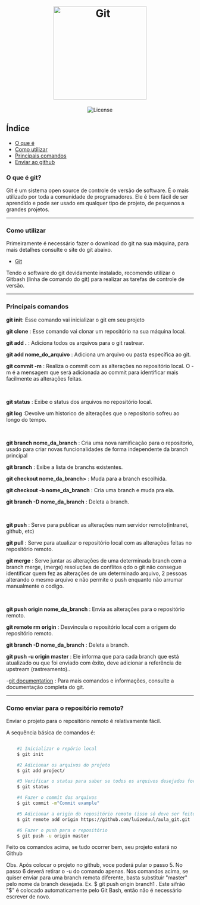 <h1 align="center">
  <img alt="Git" src="https://ik.imagekit.io/8qmbx6p1dq/Assets/git_DHhJGSzaU.jpg" width="250px" />
</h1>

<p align="center">
 <img alt="License" src="https://img.shields.io/badge/license-MIT-brightgreen">
</p>

## Índice
- [O que é](#o-que-é-git?)
- [Como utilizar](#como-utilizar)
- [Principais comandos](#principais-comandos)
- [Enviar ao github](#como-enviar-para-o-repositório-remoto?)

### O que é git?
<p>Git é um sistema open source de controle de versão de software. É o mais utilizado por toda a comunidade de programadores. Ele é bem fácil de ser aprendido e pode ser usado em qualquer tipo de projeto, de pequenos a grandes projetos.</p>

---
### Como utilizar

<p>Primeiramente é necessário fazer o download do git na sua máquina, para mais detalhes consulte o site do git abaixo.</p> 

- [Git](https://git-scm.com/) 

<p>Tendo o software do git devidamente instalado, recomendo utilizar o Gitbash (linha de comando do git) para realizar as tarefas de controle de versão.</p>

---
### Principais comandos

<p><strong>git init</strong>: Esse comando vai inicializar o git em seu projeto</p>
<p><strong>git clone</strong> : Esse comando vai clonar um repositório na sua máquina local.</p>
<p><strong>git add .</strong> : Adiciona todos os arquivos para o git rastrear.</p>
<p><strong>git add nome_do_arquivo</strong> : Adiciona um arquivo ou pasta específica ao git.</p>
<p><strong>git commit -m</strong> : Realiza o commit com as alterações no repositório local. O -m é a mensagem que será adicionada ao commit para identificar mais facilmente as alterações feitas.</p><br/>

<p><strong>git status</strong> : Exibe o status dos arquivos no repositório local.</p>
<p><strong>git log</strong> :Devolve um historico de alterações que o repositorio sofreu ao longo do tempo.</p>
<br/>
<p><strong>git branch nome_da_branch</strong> : Cria uma nova ramificação para o repositorio, usado para criar novas funcionalidades de forma independente da branch principal</p>
<p><strong>git branch</strong> : Exibe a lista de branchs existentes.</p>
<p><strong>git checkout nome_da_branch></strong> : Muda para a branch escolhida.</p>
<p><strong>git checkout -b nome_da_branch</strong> : Cria uma branch e muda pra ela.</p>
<p><strong>git branch -D nome_da_branch</strong> : Deleta a branch.</p>
<br/>
<p><strong>git push</strong> : Serve para publicar as alterações num servidor remoto(intranet, github, etc)</p>
<p><strong>git pull</strong> : Serve para atualizar o repositório local com as alterações feitas no repositório remoto.</p>
<p><strong>git merge</strong> : Serve juntar as alterações de uma determinada branch com a branch merge, (merge) resoluções de conflitos qdo o git não consegue identificar quem fez as alterações de um determinado arquivo, 2 pessoas alterando o mesmo arquivo e não permite o push enquanto não arrumar manualmente o codigo.</p>
<br/>
<p><strong>git push origin nome_da_branch</strong> : Envia as alterações para o repositório remoto.</p>
<p><strong>git remote rm origin</strong> : Desvincula o repositório local com a origem do repositório remoto.</p>
<p><strong>git branch -D nome_da_branch</strong> : Deleta a branch.</p>
<p><strong>git push -u origin master</strong> : Ele informa que para cada branch que está atualizado ou que foi enviado com êxito, deve adicionar a referência de upstream (rastreamento)..</p>

-[git documentation](https://git-scm.com/docs) : Para mais comandos e informações, consulte a documentação completa do git.

---
### Como enviar para o repositório remoto?

<p>Enviar o projeto para o repositório remoto é relativamente fácil.</p>
<p>A sequência básica de comandos é:</p>

```bash

    #1 Inicializar o repório local
    $ git init

    #2 Adicionar os arquivos do projeto
    $ git add project/

    #3 Verificar o status para saber se todos os arquivos desejados foram adicionados
    $ git status

    #4 Fazer o commit dos arquivos
    $ git commit -m"Commit example"

    #5 Adicionar a origin do repositório remoto (isso só deve ser feito na primeira vez, depois só fazer push)
    $ git remote add origin https://github.com/luizeduul/aula_git.git

    #6 Fazer o push para o repositório
    $ git push -u origin master

```

<p>Feito os comandos acima, se tudo ocorrer bem, seu projeto estará no Github</p>
<span>Obs. Após colocar o projeto no github, voce poderá pular o passo 5. No passo 6 deverá retirar o -u do comando apenas.</span>
<span>Nos comandos acima, se quiser enviar para uma branch remota diferente, basta substituir "master" pelo nome da branch desejada. Ex. $ git push origin branch1 . Este sifrão "$" é colocado automaticamente pelo Git Bash, então não é necessário escrever de novo.</span>
